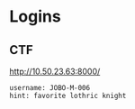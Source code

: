 # Logins

## CTF

http://10.50.23.63:8000/
```
username: JOBO-M-006
hint: favorite lothric knight
```








